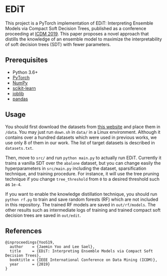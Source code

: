 # EDiT

This project is a PyTorch implementation of EDiT: Interpreting Ensemble Models via Compact Soft Decision Trees, published as a conference proceeding at [ICDM 2019](http://icdm2019.bigke.org/).
This paper proposes a novel approach that distills the knowledge of an ensemble model to maximize the interpretability of soft decision trees (SDT) with fewer parameters.

## Prerequisites

- Python 3.6+
- [PyTorch](https://pytorch.org/)
- [NumPy](https://numpy.org)
- [scikit-learn](https://scikit-learn.org/stable/)
- [joblib](https://joblib.readthedocs.io/en/latest/)
- [pandas](https://pandas.pydata.org/)

## Usage

You should first download the datasets from [this website](http://persoal.citius.usc.es/manuel.fernandez.delgado/papers/jmlr/) and place them in `/data`.
You may just run `down.sh` in `data/` in a Linux environment.
Although it contains over a hundred datasets which were used in previous works, we use only 8 of them in our work.
The list of target datasets is described in `datasets.txt`.

Then, move to `src/` and run `python main.py` to actually run EDiT.
Currently it trains a vanilla SDT over the `abalone` dataset, but you can change easily the hyperparameters in `src/main.py` including the dataset, sparsification technique, and training procedure.
For instance, it will use the tree pruning technique if you change `tree_threshold` from `0` to a desired threshold such as `1e-4`.

If you want to enable the knowledge distillation technique, you should run `python rf.py` to train and save random forests (RF) which are not included in this repository.
The trained RF models are saved in `out/rf/models`.
The other results such as intermediate logs of training and trained compact soft decision trees are saved in `out/edit`.

## References

```
@inproceedings{YooS19,
  author    = {Jaemin Yoo and Lee Sael},
  title     = {EDiT: Interpreting Ensemble Models via Compact Soft Decision Trees},
  booktitle = {IEEE International Conference on Data Mining (ICDM)},
  year      = {2019}
}
```
